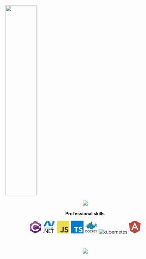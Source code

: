 <p align="left">
  <img  src="mychar.gif" width="100" height="600" /> 
  
  
  <p  align="right"> 

  <p align="center">
    <a href="https://linkedin.com/in/abdelazizelouahab" target="_blank">
      <img src="https://img.icons8.com/fluent/48/000000/linkedin.png" />
    </a>
  </p>

  <p align="center"> 
    <strong>
      Professional skills
      </strong>
  </p>

  <p align="center"> 
    <img src="https://raw.githubusercontent.com/devicons/devicon/master/icons/csharp/csharp-original.svg" alt="csharp" width="40" height="40" />
    <img src="https://raw.githubusercontent.com/devicons/devicon/master/icons/dot-net/dot-net-original-wordmark.svg" alt="dotnet" width="40" height="40" />
    <img src="https://raw.githubusercontent.com/devicons/devicon/master/icons/javascript/javascript-original.svg" alt="javascript" width="40" height="40" />
    <img src="https://raw.githubusercontent.com/devicons/devicon/master/icons/typescript/typescript-original.svg" alt="typescript" width="40" height="40" />
    <img src="https://raw.githubusercontent.com/devicons/devicon/master/icons/docker/docker-original-wordmark.svg" alt="docker" width="40" height="40" />
    <img src="https://img.icons8.com/color/48/000000/kubernetes.png" alt="kubernetes" width="43" height="43" />
    <img src="https://raw.githubusercontent.com/devicons/devicon/master/icons/angularjs/angularjs-plain.svg" alt="angular" width="40" height="40" />
  </p>

  </br>
  </p>
</p>


<p align="center">
<img src="https://visitor-badge.laobi.icu/badge?page_id=MrAbdelaziz" id="counter">
</p>
